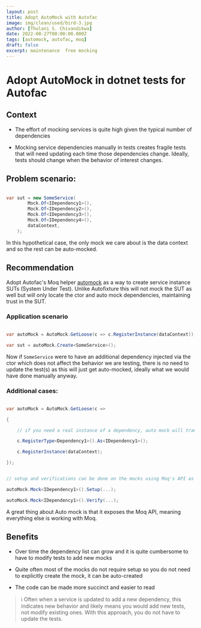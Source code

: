 ```yaml
---
layout: post
title: Adopt AutoMock with Autofac
image: img/clean/used/bird-3.jpg
author: [Thulani S. Chivandikwa]
date: 2022-08-27T00:00:00.000Z
tags: [automock, autofac, moq]
draft: false
excerpt: maintenance  free mocking
---
```


# Adopt AutoMock in dotnet tests for Autofac

## Context

- The effort of mocking services is quite high given the typical number of dependencies

- Mocking service dependencies manually in tests creates fragile tests that will need updating each time those dependencies change. Ideally, tests should change when the behavior of interest changes.

## Problem scenario:

```csharp

var sut = new SomeService(
        Mock.Of<IDependency1>(),
        Mock.Of<IDependency2>(),
        Mock.Of<IDependency3>(),
        Mock.Of<IDependency4>(),
        dataContext,
    );

```

In this hypothetical case, the only mock we care about is the data context and so the rest can be auto-mocked.

## Recommendation

Adopt Autofac's Moq helper [automock](https://docs.autofac.org/en/latest/integration/moq.html) as a way to create service instance SUTs (System Under Test). Unlike Autofixture this will not mock the SUT as well but will only locate the ctor and auto mock dependencies, maintaining trust in the SUT.

### Application scenario

```csharp

var autoMock = AutoMock.GetLoose(c => c.RegisterInstance(dataContext));

var sut = autoMock.Create<SomeService>();

```

Now if `SomeService` were to have an additional dependency injected via the ctor which does not affect the behavior we are testing, there is no need to update the test(s) as this will just get auto-mocked, ideally what we would have done manually anyway.

### Additional cases:

```csharp

var autoMock = AutoMock.GetLoose(c =>

{

    // if you need a real instance of a dependency, auto mock will transitively mock the concrete implementation's own dependencies as well

    c.RegisterType<Dependency1>().As<IDependency1>();

    c.RegisterInstance(dataContext);

});


// setup and verifications can be done on the mocks using Moq's API as

autoMock.Mock<IDependency1>().Setup(...);

autoMock.Mock<IDependency1>().Verify(...);

```

A great thing about Auto mock is that it exposes the Moq API, meaning everything else is working with Moq.

## Benefits

- Over time the dependency list can grow and it is quite cumbersome to have to modify tests to add new mocks

- Quite often most of the mocks do not require setup so you do not need to explicitly create the mock, it can be auto-created

- The code can be made more succinct and easier to read

> ℹ Often when a service is updated to add a new dependency, this indicates new behavior and likely means you would add new tests, not modify existing ones. With this approach, you do not have to update the tests.
